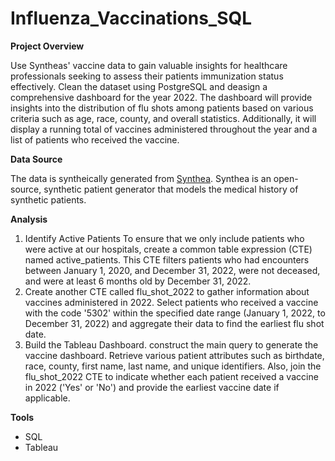 # Influenza_Vaccinations_SQL

**Project Overview**

Use Syntheas' vaccine data to gain valuable insights for healthcare professionals seeking to assess their patients immunization status effectively. Clean the dataset using PostgreSQL and deasign a comprehensive dashboard for the year 2022. The dashboard will provide insights into the distribution of flu shots among patients based on various criteria such as age, race, county, and overall statistics. Additionally, it will display a running total of vaccines administered throughout the year and a list of patients who received the vaccine.

**Data Source**

The data is syntheically generated from [Synthea](https://synthea.mitre.org). Synthea is an open-source, synthetic patient generator that models the medical history of synthetic patients. 

**Analysis**

1. Identify Active Patients To ensure that we only include patients who were active at our hospitals, create a common table expression (CTE) named active_patients. This CTE filters patients who had encounters between January 1, 2020, and December 31, 2022, were not deceased, and were at least 6 months old by December 31, 2022.
2. Create another CTE called flu_shot_2022 to gather information about vaccines administered in 2022. Select patients who received a vaccine with the code '5302' within the specified date range (January 1, 2022, to December 31, 2022) and aggregate their data to find the earliest flu shot date.
3. Build the Tableau Dashboard. construct the main query to generate the vaccine dashboard. Retrieve various patient attributes such as birthdate, race, county, first name, last name, and unique identifiers. Also, join the flu_shot_2022 CTE to indicate whether each patient received a vaccine in 2022 ('Yes' or 'No') and provide the earliest vaccine date if applicable.

**Tools**

- SQL
- Tableau
